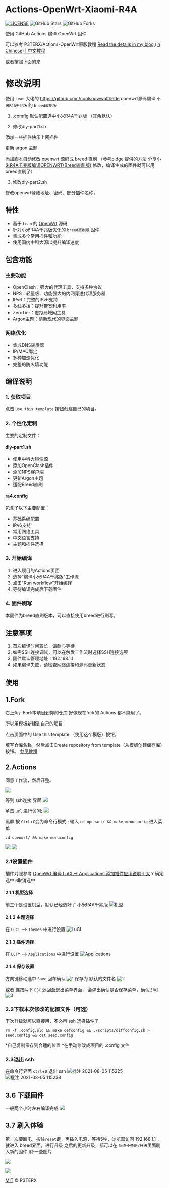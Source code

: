 # Actions-OpenWrt-Xiaomi-R4A

[![LICENSE](https://img.shields.io/github/license/mashape/apistatus.svg?style=flat-square&label=LICENSE)](https://github.com/P3TERX/Actions-OpenWrt/blob/master/LICENSE)
![GitHub Stars](https://img.shields.io/github/stars/unkaer/Actions-OpenWrt-Xiaomi-R4A.svg?style=flat-square&label=Stars&logo=github)
![GitHub Forks](https://img.shields.io/github/forks/unkaer/Actions-OpenWrt-Xiaomi-R4A.svg?style=flat-square&label=Forks&logo=github)

使用 GitHub Actions 编译 OpenWrt 固件

可以参考 P3TERX/Actions-OpenWrt原版教程
[Read the details in my blog (in Chinese) | 中文教程](https://p3terx.com/archives/build-openwrt-with-github-actions.html)

或者按照下面的来

# 修改说明

使用 `Lean` 大佬的 https://github.com/coolsnowwolf/lede openwrt源码编译 `小米R4A千兆版` 的 `breed直刷版`

1. .comfig 默认配置选中小米R4A千兆版 （其余默认）

2. 修改diy-part1.sh

添加一些插件快乐上网插件

更新 argon 主题

添加脚本自动修改 openwrt 源码成 breed 直刷 （参考[pidge](https://www.right.com.cn/FORUM/space-uid-221258.html) 提供的方法 [分享小米R4A千兆版编译OPENWRT(Breed直刷版)](https://www.right.com.cn/FORUM/thread-4052254-1-1.html) 修改，编译生成的固件就可以用breed直刷了）

3. 修改diy-part2.sh

修改openwrt登陆地址、密码、部分插件名称，

## 特性

- 基于 `Lean` 的 [OpenWrt](https://github.com/coolsnowwolf/lede) 源码
- 针对小米R4A千兆版优化的 `breed直刷版` 固件
- 集成多个常用插件和功能
- 使用国内中科大源以提升编译速度

## 包含功能

### 主要功能
- OpenClash：强大的代理工具，支持多种协议
- NPS：轻量级、功能强大的内网穿透代理服务器
- IPv6：完整的IPv6支持
- 多线多拨：提升带宽利用率
- ZeroTier：虚拟局域网工具
- Argon主题：清新现代的界面主题

### 网络优化
- 集成DNS转发器
- IP/MAC绑定
- 多种加速优化
- 完整的防火墙功能

## 编译说明

### 1. 获取项目

点击 `Use this template` 按钮创建自己的项目。

### 2. 个性化定制

主要的定制文件：

#### diy-part1.sh
- 使用中科大镜像源
- 添加OpenClash插件
- 添加NPS客户端
- 更新Argon主题
- 适配Breed直刷

#### ra4.config
包含了以下主要配置：
- 基础系统配置
- IPv6支持
- 常用网络工具
- 中文语言支持
- 主题和插件选择

### 3. 开始编译

1. 进入项目的Actions页面
2. 选择"编译小米R4A千兆版"工作流
3. 点击"Run workflow"开始编译
4. 等待编译完成后下载固件

### 4. 固件刷写

本固件为breed直刷版本，可以直接使用breed进行刷写。

## 注意事项

1. 首次编译时间较长，请耐心等待
2. 如需SSH连接调试，可以在触发工作流时选择SSH连接选项
3. 固件默认管理地址：192.168.1.1
4. 如果编译失败，请检查网络连接和源码更新状态

## 使用

## 1.Fork

~~右上角，Fork本项目到你的仓库~~ 好像现在fork的 Actions 都不能用了。

所以用模板新建到自己的项目

点击页面中的 Use this template （使用这个模版）按钮。

填写仓库名称，然后点击Create repository from template（从模版创建储存库）按钮。
[参见教程](https://p3terx.com/archives/build-openwrt-with-github-actions.html#toc_5)

## 2.Actions

同意工作流，然后开整。

![](https://gitee.com/Unkaer/blog/raw/master/images/material/20210307205947.webp)

等到 ssh连接 界面
![](https://gitee.com/Unkaer/blog/raw/master/images/material/20210307210916.webp)

单击 `url` 进行访问;
![](https://gitee.com/Unkaer/blog/raw/master/images/material/20210307210937.webp)

黑屏 按 `Ctrl`+`C`变为命令行模式 ;
输入 `cd openwrt/ && make menuconfig` 进入菜单

```
cd openwrt/ && make menuconfig
```

![](https://gitee.com/Unkaer/blog/raw/master/images/material/20210307211012.webp)
![](https://gitee.com/Unkaer/blog/raw/master/images/material/20210307211148.webp)

### 2.1设置插件
插件对照参考 [OpenWrt 编译 LuCI -> Applications 添加插件应用说明-L大](https://www.right.com.cn/forum/thread-3682029-1-1.html)
`Y` 确定选中 `N`取消选中

#### 2.1.1 机型选择
前三个是设置机型，默认已经选好了 小米R4A千兆版
![机型](https://user-images.githubusercontent.com/45261780/128300236-881f51d1-6475-4621-83f4-61775e01030e.png)

#### 2.1.2 主题选择
在 `LuCI` --> `Themes` 中进行设置
![LuCI](https://user-images.githubusercontent.com/45261780/128300627-a3af1f69-2c2f-49fa-86ce-8da6b3a0d0d4.png)

#### 2.1.3 插件选择
在 `LCTY` --> `Applications` 中进行设置
![Applications](https://user-images.githubusercontent.com/45261780/128300725-26799ad1-1bbb-4035-8ff0-aeaba1635dd3.png)

#### 2.1.4 保存设置
方向键移动选中 `Save` 回车确认
![1](https://user-images.githubusercontent.com/45261780/128300983-93ee554e-e72d-4082-8550-265ff087971e.png)
保存为 默认的文件名
![2](https://user-images.githubusercontent.com/45261780/128301040-705307f5-2b0b-42d0-b52c-5608807ebcd5.png)

或者 连按两下 `ESC` 返回至退出菜单界面，
会弹出确认是否保存菜单，确认即可
![3](https://user-images.githubusercontent.com/45261780/128301176-8f163e5e-84f3-4700-ba38-7732f4fe16f4.png)


### 2.2下载本次修改的配置文件（可选）
下次升级就可以直接用，不必再 ssh 选择插件了

```
rm -f .config.old && make defconfig && ./scripts/diffconfig.sh > seed.config && cat seed.config
```

*自己复制保存到合适的位置
*在手动修改成项目的 .config 文件

### 2.3退出 ssh
在命令行界面 `ctrl`+`D`  退出 ssh
![批注 2021-08-05 115225](https://user-images.githubusercontent.com/45261780/128301252-f054fa0a-6544-4770-8e99-217946f9b692.png)
![批注 2021-08-05 115238](https://user-images.githubusercontent.com/45261780/128301319-5b6969b1-94e5-43f7-97c7-6f69acbd92ec.png)

## 3.6 下载固件
一般两个小时左右编译完成
![](https://gitee.com/Unkaer/blog/raw/master/images/material/20210307211649.webp)

## 3.7 刷入体验
第一次要断电，按住`reset`键，再插入电源，等待5秒，浏览器访问 192.168.1.1 ，就进入 breed界面，进行升级
之后的更新升级，都可以在 `系统`->`备份/升级`里面刷入新的固件
附·一些图片

![](https://gitee.com/Unkaer/blog/raw/master/images/material/20210314184159.webp)

![](https://gitee.com/Unkaer/blog/raw/master/images/material/20210314184218.webp)


[MIT](https://github.com/P3TERX/Actions-OpenWrt/blob/main/LICENSE) © P3TERX
